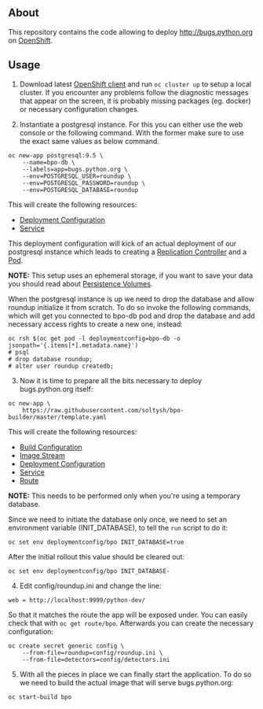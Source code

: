 About
------
This repository contains the code allowing to deploy http://bugs.python.org
on [OpenShift](https://www.openshift.org/).


Usage
-----
1. Download latest [OpenShift client](https://github.com/openshift/origin/releases)
  and run `oc cluster up` to setup a local cluster.  If you encounter any problems
  follow the diagnostic messages that appear on the screen, it is probably missing
  packages (eg. docker) or necessary configuration changes.

2. Instantiate a postgresql instance.  For this you can either use the web console
  or the following command.  With the former make sure to use the exact same values
  as below command.

  ```
  oc new-app postgresql:9.5 \
      --name=bpo-db \
      --labels=app=bugs.python.org \
      --env=POSTGRESQL_USER=roundup \
      --env=POSTGRESQL_PASSWORD=roundup \
      --env=POSTGRESQL_DATABASE=roundup
  ```

  This will create the following resources:
  - [Deployment Configuration](https://docs.openshift.org/latest/dev_guide/deployments/how_deployments_work.html)
  - [Service](https://docs.openshift.org/latest/architecture/core_concepts/pods_and_services.html#services)

  This deployment configuration will kick of an actual deployment of our postgresql
  instance which leads to creating a [Replication Controller](https://docs.openshift.org/latest/architecture/core_concepts/deployments.html#replication-controllers)
  and a [Pod](https://docs.openshift.org/latest/architecture/core_concepts/pods_and_services.html#pods).

  **NOTE:** This setup uses an ephemeral storage, if you want to save your data you
  should read about [Persistence Volumes](https://docs.openshift.org/latest/dev_guide/persistent_volumes.html).

  When the postgresql instance is up we need to drop the database and allow roundup
  initialize it from scratch.  To do so invoke the following commands, which will
  get you connected to bpo-db pod and drop the database and add necessary access
  rights to create a new one, instead:

  ```
  oc rsh $(oc get pod -l deploymentconfig=bpo-db -o jsonpath='{.items[*].metadata.name}')
  # psql
  # drop database roundup;
  # alter user roundup createdb;
  ```

3. Now it is time to prepare all the bits necessary to deploy bugs.python.org itself:

  ```
  oc new-app \
      https://raw.githubusercontent.com/soltysh/bpo-builder/master/template.yaml
  ```

  This will create the following resources:
  - [Build Configuration](https://docs.openshift.org/latest/dev_guide/builds/index.html)
  - [Image Stream](https://docs.openshift.org/latest/dev_guide/managing_images.html)
  - [Deployment Configuration](https://docs.openshift.org/latest/dev_guide/deployments/how_deployments_work.html)
  - [Service](https://docs.openshift.org/latest/architecture/core_concepts/pods_and_services.html#services)
  - [Route](https://docs.openshift.org/latest/dev_guide/routes.html)

  **NOTE:** This needs to be performed only when you're using a temporary database.

  Since we need to initiate the database only once, we need to set an environment
  variable (INIT_DATABASE), to tell the `run` script to do it:

  ```
  oc set env deploymentconfig/bpo INIT_DATABASE=true
  ```

  After the initial rollout this value should be cleared out:

  ```
  oc set env deploymentconfig/bpo INIT_DATABASE-
  ```

4. Edit config/roundup.ini and change the line:

  ```
  web = http://localhost:9999/python-dev/
  ```

  So that it matches the route the app will be exposed under.  You can easily check
  that with `oc get route/bpo`.  Afterwards you can create the necessary configuration:

  ```
  oc create secret generic config \
      --from-file=roundup=config/roundup.ini \
      --from-file=detectors=config/detectors.ini
  ```

5. With all the pieces in place we can finally start the application.  To do so
  we need to build the actual image that will serve bugs.python.org:

  ```
  oc start-build bpo
  ```
